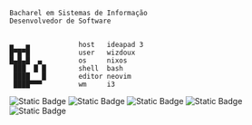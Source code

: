 ```
Bacharel em Sistemas de Informação
Desenvolvedor de Software


▄   ▄            host   ideapad 3
█▀█▀█            user   wizdoux
█▄█▄█  ▄         os     nixos
 ███  █ █        shell  bash
 ████   █        editor neovim
 ████▀▀▀         wm     i3

```
![Static Badge](https://img.shields.io/badge/shell-4EAA25?style=for-the-badge)
![Static Badge](https://img.shields.io/badge/git-F05032?style=for-the-badge)
![Static Badge](https://img.shields.io/badge/c-A8B9CC?style=for-the-badge)
![Static Badge](https://img.shields.io/badge/javascript-F7DF1E?style=for-the-badge)
![Static Badge](https://img.shields.io/badge/python-3776AB?style=for-the-badge)
